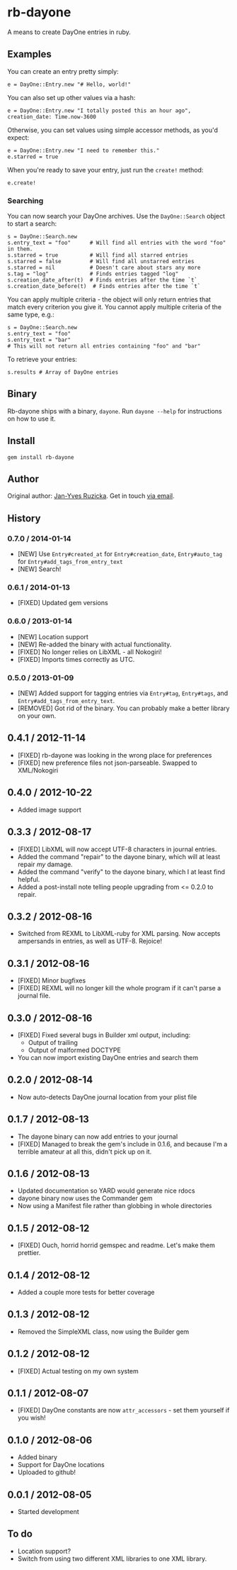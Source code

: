# rb-dayone

A means to create DayOne entries in ruby.

## Examples

You can create an entry pretty simply:

    e = DayOne::Entry.new "# Hello, world!"
  
You can also set up other values via a hash:

    e = DayOne::Entry.new "I totally posted this an hour ago", creation_date: Time.now-3600

Otherwise, you can set values using simple accessor methods, as you'd expect:

    e = DayOne::Entry.new "I need to remember this."
    e.starred = true

When you're ready to save your entry, just run the `create!` method:

    e.create!

### Searching

You can now search your DayOne archives. Use the `DayOne::Search` object to start a search:

    s = DayOne::Search.new
    s.entry_text = "foo"      # Will find all entries with the word "foo" in them.
    s.starred = true          # Will find all starred entries
    s.starred = false         # Will find all unstarred entries
    s.starred = nil           # Doesn't care about stars any more
    s.tag = "log"             # Finds entries tagged "log"
    s.creation_date_after(t)  # Finds entries after the time `t`
    s.creation_date_before(t)  # Finds entries after the time `t`

You can apply multiple criteria - the object will only return entries that match every criterion you give it. You cannot apply multiple criteria of the same type, e.g.:

    s = DayOne::Search.new
    s.entry_text = "foo"
    s.entry_text = "bar"
    # This will not return all entries containing "foo" and "bar"

To retrieve your entries:

    s.results # Array of DayOne entries

## Binary

Rb-dayone ships with a binary, `dayone`. Run `dayone --help` for instructions on how to use it.

## Install

    gem install rb-dayone

## Author

Original author: [Jan-Yves Ruzicka](http://www.1klb.com). Get in touch [via email](mailto:jan@1klb.com).

## History

### 0.7.0 / 2014-01-14

* [NEW] Use `Entry#created_at` for `Entry#creation_date`, `Entry#auto_tag` for `Entry#add_tags_from_entry_text`
* [NEW] Search!

### 0.6.1 / 2014-01-13

* [FIXED] Updated gem versions

### 0.6.0 / 2013-01-14

* [NEW] Location support
* [NEW] Re-added the binary with actual functionality.
* [FIXED] No longer relies on LibXML - all Nokogiri!
* [FIXED] Imports times correctly as UTC.

### 0.5.0 / 2013-01-09

* [NEW] Added support for tagging entries via `Entry#tag`, `Entry#tags`, and `Entry#add_tags_from_entry_text`.
* [REMOVED] Got rid of the binary. You can probably make a better library on your own.

## 0.4.1 / 2012-11-14

* [FIXED] rb-dayone was looking in the wrong place for preferences
* [FIXED] new preference files not json-parseable. Swapped to XML/Nokogiri

## 0.4.0 / 2012-10-22

* Added image support

## 0.3.3 / 2012-08-17

* [FIXED] LibXML will now accept UTF-8 characters in journal entries.
* Added the command "repair" to the dayone binary, which will at least repair *my* damage.
* Added the command "verify" to the dayone binary, which I at least find helpful.
* Added a post-install note telling people upgrading from <= 0.2.0 to repair.

## 0.3.2 / 2012-08-16

* Switched from REXML to LibXML-ruby for XML parsing. Now accepts ampersands in entries, as well as UTF-8. Rejoice!

## 0.3.1 / 2012-08-16

* [FIXED] Minor bugfixes
* [FIXED] REXML will no longer kill the whole program if it can't parse a journal file.

## 0.3.0 / 2012-08-16

* [FIXED] Fixed several bugs in Builder xml output, including:
  * Output of trailing <target />
  * Output of malformed DOCTYPE
* You can now import existing DayOne entries and search them

## 0.2.0 / 2012-08-14

* Now auto-detects DayOne journal location from your plist file

## 0.1.7 / 2012-08-13

* The dayone binary can now add entries to your journal
* [FIXED] Managed to break the gem's include in 0.1.6, and because I'm a terrible amateur at all this, didn't pick up on it.

## 0.1.6 / 2012-08-13

* Updated documentation so YARD would generate nice rdocs
* dayone binary now uses the Commander gem
* Now using a Manifest file rather than globbing in whole directories

## 0.1.5 / 2012-08-12

* [FIXED] Ouch, horrid horrid gemspec and readme. Let's make them prettier.

## 0.1.4 / 2012-08-12

* Added a couple more tests for better coverage

## 0.1.3 / 2012-08-12

* Removed the SimpleXML class, now using the Builder gem

## 0.1.2 / 2012-08-12

* [FIXED] Actual testing on my own system

## 0.1.1 / 2012-08-07

* [FIXED] DayOne constants are now `attr_accessors` - set them yourself if you wish!

## 0.1.0 / 2012-08-06

* Added binary
* Support for DayOne locations
* Uploaded to github!

## 0.0.1 / 2012-08-05

* Started development

## To do

* Location support?
* Switch from using two different XML libraries to one XML library.